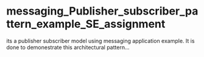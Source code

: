 # messaging_Publisher_subscriber_pattern_example_SE_assignment
its a publisher subscriber model using messaging application example. 
It is done to demonestrate this architectural pattern...
